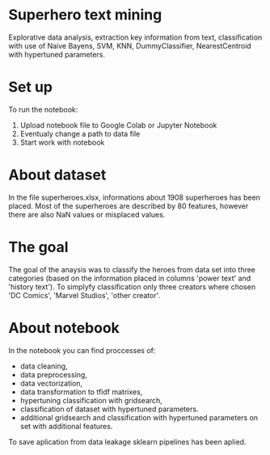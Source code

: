 # Superhero text mining
Explorative data analysis, extraction key information from text, classification with use of Naive Bayens, SVM, KNN, DummyClassifier, NearestCentroid with hypertuned parameters.  


# Set up
To run the notebook:
1. Upload notebook file to Google Colab or Jupyter Notebook
2. Eventualy change a path to data file
3. Start work with notebook


# About dataset
In the file superheroes.xlsx, informations about 1908 superheroes has been placed. Most of the superheroes are described by 80 features, however there are also NaN values or misplaced values. 

# The goal
The goal of the anaysis was to classify the heroes from data set into three categories (based on the information placed in columns 'power text' and 'history text'). To simplyfy classification only three creators where chosen 'DC Comics', 'Marvel Studios', 'other creator'.

# About notebook
In the notebook you can find proccesses of:
- data cleaning,
- data preprocessing,
- data vectorization,
- data transformation to tfidf matrixes,
- hypertuning classification with gridsearch,
- classification of dataset with hypertuned parameters.
- additional gridsearch and classification with hypertuned parameters on set with additional features. 


To save aplication from data leakage sklearn pipelines has been aplied.
